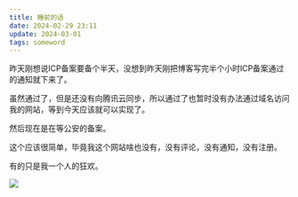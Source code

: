 ```yaml
---
title: 睡前的话
date: 2024-02-29 23:11
update: 2024-03-01
tags: someword
---
```

昨天刚想说ICP备案要备个半天，没想到昨天刚把博客写完半个小时ICP备案通过的通知就下来了。  

虽然通过了，但是还没有向腾讯云同步，所以通过了也暂时没有办法通过域名访问我的网站，等到今天应该就可以实现了。  

然后现在是在等公安的备案。  

这个应该很简单，毕竟我这个网站啥也没有，没有评论，没有通知，没有注册。  

有的只是我一个人的狂欢。  

![](https://to-d.obs.myhuaweicloud.com/%E5%A3%81%E7%BA%B8nal27sx7fh9vx2kznh-16448094509609.jpg)


